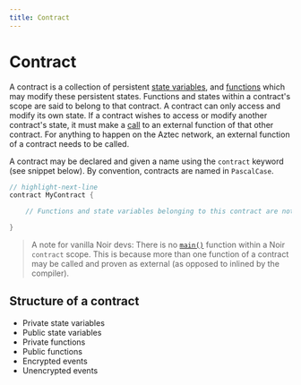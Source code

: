 ```yaml
---
title: Contract
---
```


# Contract

A contract is a collection of persistent [state variables](#state-variables), and [functions](#functions) which may modify these persistent states. Functions and states within a contract's scope are said to belong to that contract. A contract can only access and modify its own state. If a contract wishes to access or modify another contract's state, it must make a [call](#calling-functions) to an external function of that other contract. For anything to happen on the Aztec network, an external function of a contract needs to be called.

A contract may be declared and given a name using the `contract` keyword (see snippet below). By convention, contracts are named in `PascalCase`.

```rust title="contract keyword"
// highlight-next-line
contract MyContract {

    // Functions and state variables belonging to this contract are not shown here.

}
```


> A note for vanilla Noir devs: There is no [`main()`](https://noir-lang.org/getting_started/breakdown/#mainnr) function within a Noir `contract` scope. This is because more than one function of a contract may be called and proven as external (as opposed to inlined by the compiler).

## Structure of a contract

- Private state variables
- Public state variables
- Private functions
- Public functions
- Encrypted events
- Unencrypted events